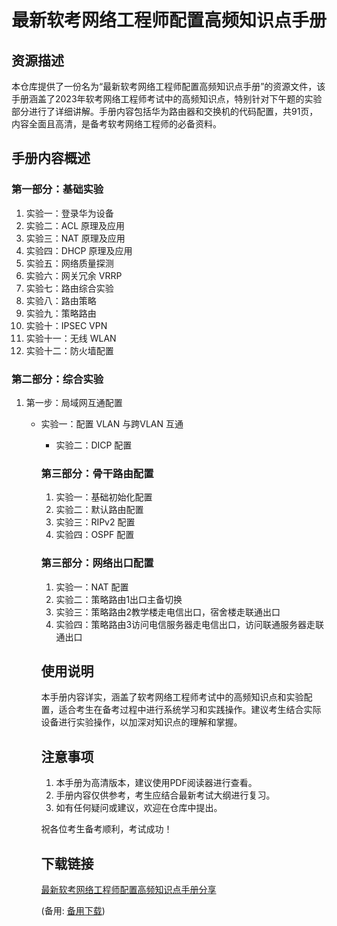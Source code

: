 # 最新软考网络工程师配置高频知识点手册

## 资源描述

本仓库提供了一份名为“最新软考网络工程师配置高频知识点手册”的资源文件，该手册涵盖了2023年软考网络工程师考试中的高频知识点，特别针对下午题的实验部分进行了详细讲解。手册内容包括华为路由器和交换机的代码配置，共91页，内容全面且高清，是备考软考网络工程师的必备资料。

## 手册内容概述

### 第一部分：基础实验
1. 实验一：登录华为设备
2. 实验二：ACL 原理及应用
3. 实验三：NAT 原理及应用
4. 实验四：DHCP 原理及应用
5. 实验五：网络质量探测
6. 实验六：网关冗余 VRRP
7. 实验七：路由综合实验
8. 实验八：路由策略
9. 实验九：策略路由
10. 实验十：IPSEC VPN
11. 实验十一：无线 WLAN
12. 实验十二：防火墙配置

### 第二部分：综合实验
1. 第一步：局域网互通配置
   - 实验一：配置 VLAN 与跨VLAN 互通
      - 实验二：DICP 配置

      ### 第三部分：骨干路由配置
      1. 实验一：基础初始化配置
      2. 实验二：默认路由配置
      3. 实验三：RIPv2 配置
      4. 实验四：OSPF 配置

      ### 第三部分：网络出口配置
      1. 实验一：NAT 配置
      2. 实验二：策略路由1出口主备切换
      3. 实验三：策略路由2教学楼走电信出口，宿舍楼走联通出口
      4. 实验四：策略路由3访问电信服务器走电信出口，访问联通服务器走联通出口

      ## 使用说明

      本手册内容详实，涵盖了软考网络工程师考试中的高频知识点和实验配置，适合考生在备考过程中进行系统学习和实践操作。建议考生结合实际设备进行实验操作，以加深对知识点的理解和掌握。

      ## 注意事项

      1. 本手册为高清版本，建议使用PDF阅读器进行查看。
      2. 手册内容仅供参考，考生应结合最新考试大纲进行复习。
      3. 如有任何疑问或建议，欢迎在仓库中提出。

      祝各位考生备考顺利，考试成功！

      ## 下载链接
      [最新软考网络工程师配置高频知识点手册分享](https://pan.quark.cn/s/14afcd1b9af9) 

      (备用: [备用下载](https://pan.baidu.com/s/1G10cOYDnBf0O_8ABezH7MQ?pwd=1234))
